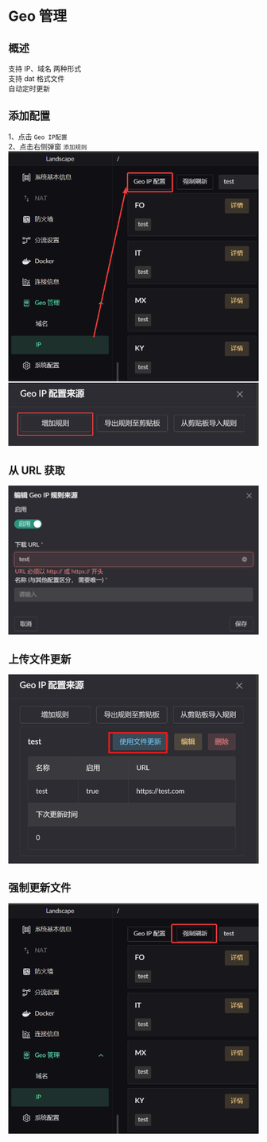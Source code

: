 # Geo 管理

## 概述
支持 IP、域名 两种形式  
支持 dat 格式文件  
自动定时更新  
## 添加配置
1、点击 `Geo IP配置`  
2、点击右侧弹窗 `添加规则`  
![](../images/other-features/domain-ip-collection/2.png)
![](../images/other-features/domain-ip-collection/3.png)

## 从 URL 获取
![](../images/other-features/domain-ip-collection/4.png)

## 上传文件更新
![](../images/other-features/domain-ip-collection/5.png)

## 强制更新文件
![](../images/other-features/domain-ip-collection/6.png)
